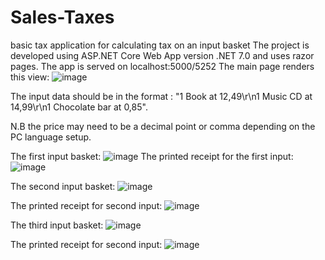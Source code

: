# Sales-Taxes
basic tax application for calculating tax on an input basket
The project is developed using ASP.NET Core Web App version .NET 7.0 and uses razor pages.
The app is served on localhost:5000/5252
The main page renders this view:
![image](https://github.com/Kefuoe/Sales-Taxes/assets/66252154/2c7d4fbd-21c5-47e7-8496-bf0535157868)

The input data should be in the format : "1 Book at 12,49\r\n1 Music CD at 14,99\r\n1 Chocolate bar at 0,85".

N.B the price may need to be a decimal point or comma depending on the PC language setup.

The first input basket: 
![image](https://github.com/Kefuoe/Sales-Taxes/assets/66252154/c16c607c-4f3f-440e-b13b-812cd54f3d27)
The printed receipt for the first input:
![image](https://github.com/Kefuoe/Sales-Taxes/assets/66252154/7d848ea4-c563-41b0-95ee-e2b135228ae1)

The second input basket: 
![image](https://github.com/Kefuoe/Sales-Taxes/assets/66252154/409fc323-efc6-44d0-8f08-674068cdcfba)

The printed receipt for second input:
![image](https://github.com/Kefuoe/Sales-Taxes/assets/66252154/cc107c44-d3e4-4ed2-85b4-416a7c80a144)

The third input basket: 
![image](https://github.com/Kefuoe/Sales-Taxes/assets/66252154/cb660dd6-9eaa-4c15-ba97-d93153224b97)

The printed receipt for second input:
![image](https://github.com/Kefuoe/Sales-Taxes/assets/66252154/50125733-ec7d-441d-83dd-e13b771382ba)








